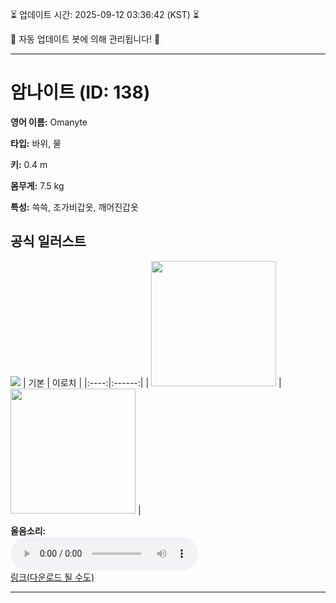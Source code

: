 
⏳ 업데이트 시간: 2025-09-12 03:36:42 (KST) ⏳

🤖 자동 업데이트 봇에 의해 관리됩니다! 🤖

---

# 암나이트 (ID: 138)
**영어 이름:** Omanyte

**타입:** 바위, 물

**키:** 0.4 m

**몸무게:** 7.5 kg

**특성:** 쓱쓱, 조가비갑옷, 깨어진갑옷

## 공식 일러스트
![](https://raw.githubusercontent.com/PokeAPI/sprites/master/sprites/pokemon/other/official-artwork/138.png)
| 기본 | 이로치 |
|:----:|:------:|
| <img src="http://play.pokemonshowdown.com/sprites/ani/omanyte.gif" width="200"> | <img src="http://play.pokemonshowdown.com/sprites/ani-shiny/omanyte.gif" width="200"> |

**울음소리:**<br><audio controls src="https://raw.githubusercontent.com/PokeAPI/cries/main/cries/pokemon/latest/138.ogg"></audio><br> [링크(다운로드 될 수도)](https://raw.githubusercontent.com/PokeAPI/cries/main/cries/pokemon/latest/138.ogg)


---
